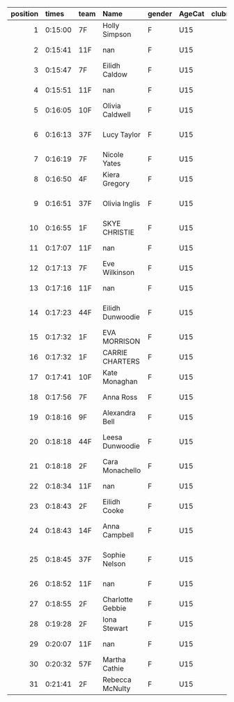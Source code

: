 |   position | times   | team   | Name             | gender   | AgeCat   |   clubnumber | Club name            | Website                              |   finishPosition |
|-----------:|:--------|:-------|:-----------------|:---------|:---------|-------------:|:---------------------|:-------------------------------------|-----------------:|
|          1 | 0:15:00 | 7F     | Holly Simpson    | F        | U15      |            7 | Giffnock North AC    | https://www.giffnocknorth.co.uk/     |                5 |
|          2 | 0:15:41 | 11F    | nan              | F        | U15      |           11 | Airdrie Harriers     | http://airdrieharriers.org/          |               14 |
|          3 | 0:15:47 | 7F     | Eilidh Caldow    | F        | U15      |            7 | Giffnock North AC    | https://www.giffnocknorth.co.uk/     |               16 |
|          4 | 0:15:51 | 11F    | nan              | F        | U15      |           11 | Airdrie Harriers     | http://airdrieharriers.org/          |               17 |
|          5 | 0:16:05 | 10F    | Olivia Caldwell  | F        | U15      |           10 | Shettleston Harriers | http://shettlestonharriers.org.uk/   |               18 |
|          6 | 0:16:13 | 37F    | Lucy Taylor      | F        | U15      |           37 | Law & District AAC   | http://www.lawaac.co.uk/             |               20 |
|          7 | 0:16:19 | 7F     | Nicole Yates     | F        | U15      |            7 | Giffnock North AC    | https://www.giffnocknorth.co.uk/     |               21 |
|          8 | 0:16:50 | 4F     | Kiera Gregory    | F        | U15      |            4 | Inverclyde AC        | https://www.inverclydeac.org/        |               25 |
|          9 | 0:16:51 | 37F    | Olivia Inglis    | F        | U15      |           37 | Law & District AAC   | http://www.lawaac.co.uk/             |               26 |
|         10 | 0:16:55 | 1F     | SKYE CHRISTIE    | F        | U15      |            1 | East Kilbride AC     | http://www.ekac.org.uk/              |               27 |
|         11 | 0:17:07 | 11F    | nan              | F        | U15      |           11 | Airdrie Harriers     | http://airdrieharriers.org/          |               28 |
|         12 | 0:17:13 | 7F     | Eve Wilkinson    | F        | U15      |            7 | Giffnock North AC    | https://www.giffnocknorth.co.uk/     |               30 |
|         13 | 0:17:16 | 11F    | nan              | F        | U15      |           11 | Airdrie Harriers     | http://airdrieharriers.org/          |               31 |
|         14 | 0:17:23 | 44F    | Eilidh Dunwoodie | F        | U15      |           44 | North Ayrshire AAC   | https://naathletics.co.uk/           |               32 |
|         15 | 0:17:32 | 1F     | EVA MORRISON     | F        | U15      |            1 | East Kilbride AC     | http://www.ekac.org.uk/              |               33 |
|         16 | 0:17:32 | 1F     | CARRIE CHARTERS  | F        | U15      |            1 | East Kilbride AC     | http://www.ekac.org.uk/              |               34 |
|         17 | 0:17:41 | 10F    | Kate Monaghan    | F        | U15      |           10 | Shettleston Harriers | http://shettlestonharriers.org.uk/   |               35 |
|         18 | 0:17:56 | 7F     | Anna Ross        | F        | U15      |            7 | Giffnock North AC    | https://www.giffnocknorth.co.uk/     |               36 |
|         19 | 0:18:16 | 9F     | Alexandra Bell   | F        | U15      |            9 | Garscube Harriers    | https://www.garscubeharriers.org.uk/ |               38 |
|         20 | 0:18:18 | 44F    | Leesa Dunwoodie  | F        | U15      |           44 | North Ayrshire AAC   | https://naathletics.co.uk/           |               39 |
|         21 | 0:18:18 | 2F     | Cara Monachello  | F        | U15      |            2 | Kilmarnock H&AC      | http://www.kilmarnockharriers.com/   |               40 |
|         22 | 0:18:34 | 11F    | nan              | F        | U15      |           11 | Airdrie Harriers     | http://airdrieharriers.org/          |               41 |
|         23 | 0:18:43 | 2F     | Eilidh Cooke     | F        | U15      |            2 | Kilmarnock H&AC      | http://www.kilmarnockharriers.com/   |               42 |
|         24 | 0:18:43 | 14F    | Anna Campbell    | F        | U15      |           14 | Ayr Seaforth AC      | https://www.ayrseaforth.co.uk/       |               43 |
|         25 | 0:18:45 | 37F    | Sophie Nelson    | F        | U15      |           37 | Law & District AAC   | http://www.lawaac.co.uk/             |               44 |
|         26 | 0:18:52 | 11F    | nan              | F        | U15      |           11 | Airdrie Harriers     | http://airdrieharriers.org/          |               45 |
|         27 | 0:18:55 | 2F     | Charlotte Gebbie | F        | U15      |            2 | Kilmarnock H&AC      | http://www.kilmarnockharriers.com/   |               46 |
|         28 | 0:19:28 | 2F     | Iona Stewart     | F        | U15      |            2 | Kilmarnock H&AC      | http://www.kilmarnockharriers.com/   |               47 |
|         29 | 0:20:07 | 11F    | nan              | F        | U15      |           11 | Airdrie Harriers     | http://airdrieharriers.org/          |               48 |
|         30 | 0:20:32 | 57F    | Martha Cathie    | F        | U15      |           57 | Whitemoss AAC        | https://whitemossaac.co.uk/          |               49 |
|         31 | 0:21:41 | 2F     | Rebecca McNulty  | F        | U15      |            2 | Kilmarnock H&AC      | http://www.kilmarnockharriers.com/   |               50 |